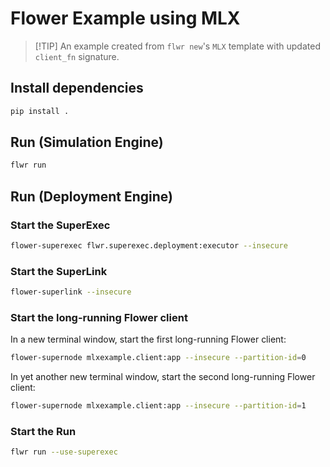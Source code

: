 # Flower Example using MLX

> \[!TIP\]
> An example created from `flwr new`'s `MLX` template with updated `client_fn` signature.

## Install dependencies

```bash
pip install .
```

## Run (Simulation Engine)

```bash
flwr run
```

## Run (Deployment Engine)

### Start the SuperExec

```bash
flower-superexec flwr.superexec.deployment:executor --insecure
```

### Start the SuperLink

```bash
flower-superlink --insecure
```

### Start the long-running Flower client

In a new terminal window, start the first long-running Flower client:

```bash
flower-supernode mlxexample.client:app --insecure --partition-id=0
```

In yet another new terminal window, start the second long-running Flower client:

```bash
flower-supernode mlxexample.client:app --insecure --partition-id=1
```

### Start the Run

```bash
flwr run --use-superexec
```
